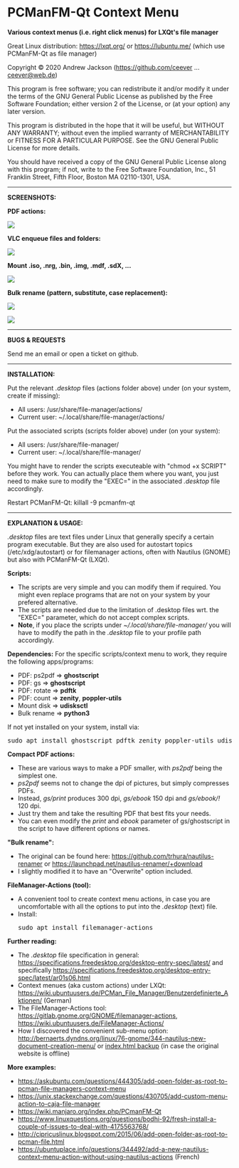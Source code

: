 # PCManFM-Qt Context Menu

**Various context menus (i.e. right click menus) for LXQt's file manager**

Great Linux distribution: https://lxqt.org/ or https://lubuntu.me/ (which use PCManFM-Qt as file manager)

Copyright © 2020 Andrew Jackson (https://github.com/ceever ... ceever@web.de)

This program is free software; you can redistribute it and/or modify it under the terms of the GNU General Public License as published by the Free Software Foundation; either version 2 of the License, or (at your option) any later version.

This program is distributed in the hope that it will be useful, but WITHOUT ANY WARRANTY; without even the implied warranty of MERCHANTABILITY or FITNESS FOR A PARTICULAR PURPOSE. See the GNU General Public License for more details.

You should have received a copy of the GNU General Public License along with this program; if not, write to the Free Software Foundation, Inc., 51 Franklin Street, Fifth Floor, Boston MA 02110-1301, USA.

---
**SCREENSHOTS:**

**PDF actions:**<br/>

<p><img src="gfx/pdf.png"></p>

**VLC enqueue files and folders:**<br/>

<p><img src="gfx/vlc.png"></p>

**Mount .iso, .nrg, .bin, .img, .mdf, .sdX, ...**<br/>

<p><img src="gfx/mount.png"></p>

**Bulk rename (pattern, substitute, case replacement):**<br/>

<p><img src="gfx/bulk.png"></p>
<p><img src="gfx/bulk_rename.png"></p>

---
**BUGS & REQUESTS**

Send me an email or open a ticket on github.

---
**INSTALLATION:**

Put the relevant *.desktop* files (<a hred="actions/">actions folder</a> above) under (on your system, create if missing):
* All users: /usr/share/file-manager/actions/
* Current user: ~/.local/share/file-manager/actions/

Put the associated scripts (<a hred="scripts/">scripts folder</a> above) under (on your system):
* All users: /usr/share/file-manager/
* Current user: ~/.local/share/file-manager/

You might have to render the scripts executeable with "chmod +x SCRIPT" before they work. You can actually place them where you want, you just need to make sure to modify the "EXEC=" in the associated *.desktop* file accordingly.

Restart PCManFM-Qt: killall -9 pcmanfm-qt

---
**EXPLANATION & USAGE:**

*.desktop* files are text files under Linux that generally specify a certain program executable. But they are also used for autostart topics (/etc/xdg/autostart) or for filemanager actions, often with Nautilus (GNOME) but also with PCManFM-Qt (LXQt).

**Scripts:**
* The scripts are very simple and you can modify them if required. You might even replace programs that are not on your system by your prefered alternative.
* The scripts are needed due to the limitation of .desktop files wrt. the "EXEC=" parameter, which do not accept complex scripts.
* **Note**, if you place the scripts under *~/.local/share/file-manager/* you will have to modify the path in the *.desktop* file to your profile path accordingly.

**Dependencies:**
For the specific scripts/context menu to work, they require the following apps/programs:

* PDF: ps2pdf => **ghostscript**
* PDF: gs => **ghostscript**
* PDF: rotate => **pdftk**
* PDF: count => **zenity**, **poppler-utils**
* Mount disk => **udisksctl**
* Bulk rename => **python3**

If not yet installed on your system, install via:
<pre>sudo apt install ghostscript pdftk zenity poppler-utils udisksctl python3</pre>

**Compact PDF actions:**
* These are various ways to make a PDF smaller, with *ps2pdf* being the simplest one.
* *ps2pdf* seems not to change the dpi of pictures, but simply compresses PDFs.
* Instead, *gs/print* produces 300 dpi, *gs/ebook* 150 dpi and *gs/ebook/!* 120 dpi.
* Just try them and take the resulting PDF that best fits your needs.
* You can even modify the *print* and *ebook* parameter of gs/ghostscript in the script to have different options or names.

**"Bulk rename":**
* The original can be found here: https://github.com/trhura/nautilus-renamer or https://launchpad.net/nautilus-renamer/+download
* I slightly modified it to have an "Overwrite" option included.

**FileManager-Actions (tool):**
* A convenient tool to create context menu actions, in case you are uncomfortable with all the options to put into the *.desktop* (text) file.
* Install: <pre>sudo apt install filemanager-actions</pre>

**Further reading:**
* The *.desktop* file specification in general: https://specifications.freedesktop.org/desktop-entry-spec/latest/ and specifically https://specifications.freedesktop.org/desktop-entry-spec/latest/ar01s06.html
* Context menues (aka custom actions) under LXQt: https://wiki.ubuntuusers.de/PCMan_File_Manager/Benutzerdefinierte_Aktionen/ (German)
* The FileManager-Actions tool: https://gitlab.gnome.org/GNOME/filemanager-actions, https://wiki.ubuntuusers.de/FileManager-Actions/
* How I discovered the convenient sub-menu option: http://bernaerts.dyndns.org/linux/76-gnome/344-nautilus-new-document-creation-menu/ or <a href="sups/bernaerts-nicolas.fr.html" target="_blank">index.html backup</a> (in case the original website is offline)
  
**More examples:**
* https://askubuntu.com/questions/444305/add-open-folder-as-root-to-pcman-file-managers-context-menu
* https://unix.stackexchange.com/questions/430705/add-custom-menu-action-to-caja-file-manager
* https://wiki.manjaro.org/index.php/PCmanFM-Qt
* https://www.linuxquestions.org/questions/bodhi-92/fresh-install-a-couple-of-issues-to-deal-with-4175563768/
* http://cipricuslinux.blogspot.com/2015/06/add-open-folder-as-root-to-pcman-file.html
* https://ubuntuplace.info/questions/344492/add-a-new-nautilus-context-menu-action-without-using-nautilus-actions (French)
